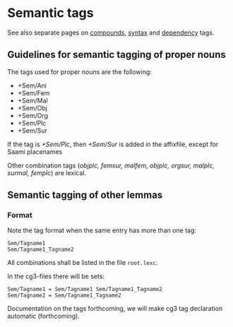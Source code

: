 # Semantic tags

See also separate pages on [compounds](CompoundTags.html), [syntax](docu-sme-syntaxtags.html) and [dependency](docu-deptags.html) tags.

## Guidelines for semantic tagging of proper nouns

The tags used for proper nouns are the following:

- +Sem/Ani
- +Sem/Fem
- +Sem/Mal
- +Sem/Obj
- +Sem/Org
- +Sem/Plc
- +Sem/Sur

If the tag is _+Sem/Plc_, then _+Sem/Sur_ is added in the affixfile, except for Saami placenames

Other combination tags (_objplc, femsur, malfem, objplc, orgsur, malplc, surmal, femplc_) are lexical.

## Semantic tagging of other lemmas

### Format

Note the tag format when the same entry has more than one tag:

```
Sem/Tagname1
Sem/Tagname1_Tagname2
```

All combinations shall be listed in the file `root.lexc`.

In the cg3-files there will be sets:

```
Sem/Tagname1 = Sem/Tagname1 Sem/Tagname1_Tagname2
Sem/Tagname2 = Sem/Tagname1_Tagname2
```

Documentation on the tags forthcoming, we will make cg3 tag declaration automatic (forthcoming).
